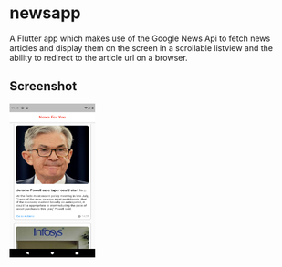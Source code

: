 # newsapp

A Flutter app which makes use of the Google News Api to fetch news articles and display them on the screen in a scrollable listview and the ability to redirect to the article url on a browser.

## Screenshot

<img src = "https://github.com/shuchitajain/astrovistaartask/blob/main/flutter_01.png" height = "270" width = "150">

